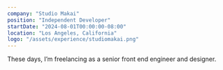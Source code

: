 ```yaml
---
company: "Studio Makai"
position: "Independent Developer"
startDate: "2024-08-01T00:00:00-08:00"
location: "Los Angeles, California"
logo: "/assets/experience/studiomakai.png"
---
```


These days, I’m freelancing as a senior front end engineer and designer.
